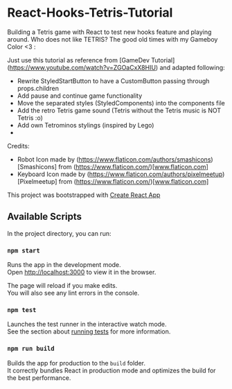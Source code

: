 # React-Hooks-Tetris-Tutorial
Building a Tetris game with React to test new hooks feature and playing around. Who does not like TETRIS? The good old times with my Gameboy Color <3 :

Just use this tutorial as reference from [GameDev Tutorial] (https://www.youtube.com/watch?v=ZGOaCxX8HIU) and adapted following:

- Rewrite StyledStartButton to have a CustomButton passing through props.children
- Add pause and continue game functionality
- Move the separated styles (StyledComponents) into the components file
- Add the retro Tetris game sound (Tetris without the Tetris music is NOT Tetris :o)
- Add own Tetrominos stylings (inspired by Lego)
- 

Credits:
- Robot Icon made by (https://www.flaticon.com/authors/smashicons)[Smashicons] from (https://www.flaticon.com/)[www.flaticon.com]
- Keyboard Icon made by (https://www.flaticon.com/authors/pixelmeetup)[Pixelmeetup] from (https://www.flaticon.com/)[www.flaticon.com]

This project was bootstrapped with [Create React App](https://github.com/facebook/create-react-app)

## Available Scripts

In the project directory, you can run:

### `npm start`

Runs the app in the development mode.<br />
Open [http://localhost:3000](http://localhost:3000) to view it in the browser.

The page will reload if you make edits.<br />
You will also see any lint errors in the console.

### `npm test`

Launches the test runner in the interactive watch mode.<br />
See the section about [running tests](https://facebook.github.io/create-react-app/docs/running-tests) for more information.

### `npm run build`

Builds the app for production to the `build` folder.<br />
It correctly bundles React in production mode and optimizes the build for the best performance.